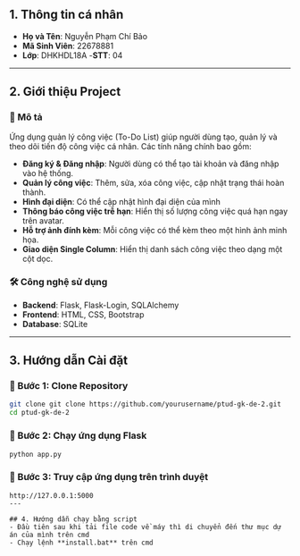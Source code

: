 
## 1. Thông tin cá nhân
- **Họ và Tên**: Nguyễn Phạm Chí Bảo
- **Mã Sinh Viên**: 22678881
- **Lớp**: DHKHDL18A
-**STT**: 04

---

## 2. Giới thiệu Project
### 🔹 Mô tả
Ứng dụng quản lý công việc (To-Do List) giúp người dùng tạo, quản lý và theo dõi tiến độ công việc cá nhân. Các tính năng chính bao gồm:
- **Đăng ký & Đăng nhập**: Người dùng có thể tạo tài khoản và đăng nhập vào hệ thống.
- **Quản lý công việc**: Thêm, sửa, xóa công việc, cập nhật trạng thái hoàn thành.
- **Hình đại diện**: Có thể cập nhật hình đại diện của mình 
- **Thông báo công việc trễ hạn**: Hiển thị số lượng công việc quá hạn ngay trên avatar.
- **Hỗ trợ ảnh đính kèm**: Mỗi công việc có thể kèm theo một hình ảnh minh họa.
- **Giao diện Single Column**: Hiển thị danh sách công việc theo dạng một cột dọc.

### 🛠 Công nghệ sử dụng
- **Backend**: Flask, Flask-Login, SQLAlchemy
- **Frontend**: HTML, CSS, Bootstrap
- **Database**: SQLite 

---

## 3. Hướng dẫn Cài đặt
### 🔹 Bước 1: Clone Repository
```sh
git clone git clone https://github.com/yourusername/ptud-gk-de-2.git
cd ptud-gk-de-2

```

### 🔹 Bước 2: **Chạy ứng dụng Flask**
   ```bash
   python app.py
   ```
### 🔹 Bước 3: **Truy cập ứng dụng trên trình duyệt**
   ```
   http://127.0.0.1:5000
---

## 4. Hướng dẫn chạy bằng script
- Đầu tiên sau khi tải file code về máy thì di chuyển đến thư mục dự án của mình trên cmd
- Chạy lệnh **install.bat** trên cmd 
